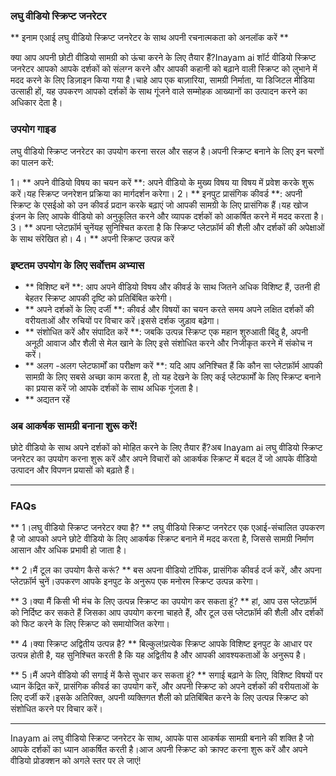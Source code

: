 ### लघु वीडियो स्क्रिप्ट जनरेटर

** इनाम एआई लघु वीडियो स्क्रिप्ट जनरेटर के साथ अपनी रचनात्मकता को अनलॉक करें **

क्या आप अपनी छोटी वीडियो सामग्री को ऊंचा करने के लिए तैयार हैं?Inayam ai शॉर्ट वीडियो स्क्रिप्ट जनरेटर आपको आपके दर्शकों को संलग्न करने और आपकी कहानी को बढ़ाने वाली स्क्रिप्ट को लुभाने में मदद करने के लिए डिज़ाइन किया गया है।चाहे आप एक बाज़ारिया, सामग्री निर्माता, या डिजिटल मीडिया उत्साही हों, यह उपकरण आपको दर्शकों के साथ गूंजने वाले सम्मोहक आख्यानों का उत्पादन करने का अधिकार देता है।

### उपयोग गाइड

लघु वीडियो स्क्रिप्ट जनरेटर का उपयोग करना सरल और सहज है।अपनी स्क्रिप्ट बनाने के लिए इन चरणों का पालन करें:

1। ** अपने वीडियो विषय का चयन करें **: अपने वीडियो के मुख्य विषय या विषय में प्रवेश करके शुरू करें।यह स्क्रिप्ट जनरेशन प्रक्रिया का मार्गदर्शन करेगा।
2। ** इनपुट प्रासंगिक कीवर्ड **: अपनी स्क्रिप्ट के एसईओ को उन कीवर्ड प्रदान करके बढ़ाएं जो आपकी सामग्री के लिए प्रासंगिक हैं।यह खोज इंजन के लिए आपके वीडियो को अनुकूलित करने और व्यापक दर्शकों को आकर्षित करने में मदद करता है।
3। ** अपना प्लेटफ़ॉर्म चुनेंयह सुनिश्चित करता है कि स्क्रिप्ट प्लेटफ़ॉर्म की शैली और दर्शकों की अपेक्षाओं के साथ संरेखित हो।
4। ** अपनी स्क्रिप्ट उत्पन्न करें

### इष्टतम उपयोग के लिए सर्वोत्तम अभ्यास

- ** विशिष्ट बनें **: आप अपने वीडियो विषय और कीवर्ड के साथ जितने अधिक विशिष्ट हैं, उतनी ही बेहतर स्क्रिप्ट आपकी दृष्टि को प्रतिबिंबित करेगी।
- ** अपने दर्शकों के लिए दर्जी **: कीवर्ड और विषयों का चयन करते समय अपने लक्षित दर्शकों की वरीयताओं और रुचियों पर विचार करें।इससे दर्शक जुड़ाव बढ़ेगा।
- ** संशोधित करें और संपादित करें **: जबकि उत्पन्न स्क्रिप्ट एक महान शुरुआती बिंदु है, अपनी अनूठी आवाज और शैली से मेल खाने के लिए इसे संशोधित करने और निजीकृत करने में संकोच न करें।
- ** अलग -अलग प्लेटफार्मों का परीक्षण करें **: यदि आप अनिश्चित हैं कि कौन सा प्लेटफ़ॉर्म आपकी सामग्री के लिए सबसे अच्छा काम करता है, तो यह देखने के लिए कई प्लेटफार्मों के लिए स्क्रिप्ट बनाने का प्रयास करें जो आपके दर्शकों के साथ अधिक गूंजता है।
- ** अद्यतन रहें

### अब आकर्षक सामग्री बनाना शुरू करें!

छोटे वीडियो के साथ अपने दर्शकों को मोहित करने के लिए तैयार हैं?अब Inayam ai लघु वीडियो स्क्रिप्ट जनरेटर का उपयोग करना शुरू करें और अपने विचारों को आकर्षक स्क्रिप्ट में बदल दें जो आपके वीडियो उत्पादन और विपणन प्रयासों को बढ़ाते हैं।

---

### FAQs

** 1।लघु वीडियो स्क्रिप्ट जनरेटर क्या है? **
लघु वीडियो स्क्रिप्ट जनरेटर एक एआई-संचालित उपकरण है जो आपको अपने छोटे वीडियो के लिए आकर्षक स्क्रिप्ट बनाने में मदद करता है, जिससे सामग्री निर्माण आसान और अधिक प्रभावी हो जाता है।

** 2।मैं टूल का उपयोग कैसे करूं? **
बस अपना वीडियो टॉपिक, प्रासंगिक कीवर्ड दर्ज करें, और अपना प्लेटफ़ॉर्म चुनें।उपकरण आपके इनपुट के अनुरूप एक मनोरम स्क्रिप्ट उत्पन्न करेगा।

** 3।क्या मैं किसी भी मंच के लिए उत्पन्न स्क्रिप्ट का उपयोग कर सकता हूं? **
हां, आप उस प्लेटफ़ॉर्म को निर्दिष्ट कर सकते हैं जिसका आप उपयोग करना चाहते हैं, और टूल उस प्लेटफ़ॉर्म की शैली और दर्शकों को फिट करने के लिए स्क्रिप्ट को समायोजित करेगा।

** 4।क्या स्क्रिप्ट अद्वितीय उत्पन्न है? **
बिल्कुल!प्रत्येक स्क्रिप्ट आपके विशिष्ट इनपुट के आधार पर उत्पन्न होती है, यह सुनिश्चित करती है कि यह अद्वितीय है और आपकी आवश्यकताओं के अनुरूप है।

** 5।मैं अपने वीडियो की सगाई में कैसे सुधार कर सकता हूं? **
सगाई बढ़ाने के लिए, विशिष्ट विषयों पर ध्यान केंद्रित करें, प्रासंगिक कीवर्ड का उपयोग करें, और अपनी स्क्रिप्ट को अपने दर्शकों की वरीयताओं के लिए दर्जी करें।इसके अतिरिक्त, अपनी व्यक्तिगत शैली को प्रतिबिंबित करने के लिए उत्पन्न स्क्रिप्ट को संशोधित करने पर विचार करें।

---

Inayam ai लघु वीडियो स्क्रिप्ट जनरेटर के साथ, आपके पास आकर्षक सामग्री बनाने की शक्ति है जो आपके दर्शकों का ध्यान आकर्षित करती है।आज अपनी स्क्रिप्ट को क्राफ्ट करना शुरू करें और अपने वीडियो प्रोडक्शन को अगले स्तर पर ले जाएं!